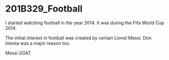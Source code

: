 # 201B329_Football
I started watching football in the year 2014.
It was during the Fifa World Cup 2014.

The initial interest in football was created by certain Lionel Messi.
Don Iniesta was a major reason too.

Messi GOAT

